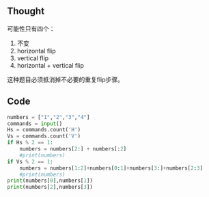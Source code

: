 ## Thought
可能性只有四个：
1. 不变
2. horizontal flip
3. vertical flip
4. horizontal + vertical flip

这种题目必须抵消掉不必要的重复flip步骤。
## Code
```python
numbers = ["1","2","3","4"]
commands = input()
Hs = commands.count('H')
Vs = commands.count('V')
if Hs % 2 == 1:
    numbers = numbers[2:] + numbers[:2]
    #print(numbers)
if Vs % 2 == 1:
    numbers = numbers[1:2]+numbers[0:1]+numbers[3:]+numbers[2:3]
    #print(numbers)
print(numbers[0],numbers[1])
print(numbers[2],numbers[3])
```
